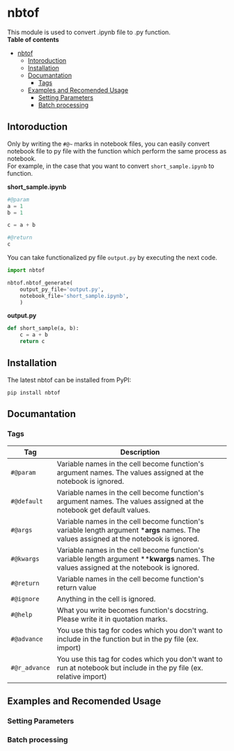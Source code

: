 # nbtof
This module is used to convert .ipynb file to .py function.  
**Table of contents**  
- [nbtof](#nbtof)
  - [Intoroduction](#intoroduction)
  - [Installation](#installation)
  - [Documantation](#documantation)
    - [Tags](#tags)
  - [Examples and Recomended Usage](#examples-and-recomended-usage)
    - [Setting Parameters](#setting-parameters)
    - [Batch processing](#batch-processing)



## Intoroduction

Only by writing the `#@~` marks in notebook files, you can easily convert notebook file to py file with the function which perform the same process as notebook.  
For example, in the case that you want to convert `short_sample.ipynb` to function.

  
**short_sample.ipynb**

```python
#@param
a = 1
b = 1
```
```python
c = a + b
```
```python
#@return
c
```
  
You can take functionalized py file `output.py` by executing the next code.

```python
import nbtof

nbtof.nbtof_generate(
    output_py_file='output.py',
    notebook_file='short_sample.ipynb',
    )
```

**output.py**

```python
def short_sample(a, b):
    c = a + b
    return c
```
## Installation
The latest nbtof can be installed from PyPI:  
```
pip install nbtof
```


## Documantation
### Tags
| Tag | Description |
| ---- | ---- |
| `#@param` | Variable names in the cell become function's argument names. The values assigned at the notebook is ignored. |
| `#@default` | Variable names in the cell become function's argument names. The values assigned at the notebook get default values. |
| `#@args` | Variable names in the cell become function's variable length argument ***args** names. The values assigned at the notebook is ignored. |
| `#@kwargs` | Variable names in the cell become function's variable length argument ****kwargs** names. The values assigned at the notebook is ignored. |
| `#@return` | Variable names in the cell become function's return value |
| `#@ignore` | Anything in the cell is ignored. |
| `#@help` | What you write becomes function's docstring. Please write it in quotation marks. |
| `#@advance` | You use this tag for codes which you don't want to include in the function but in the py file (ex. import) |
| `#@r_advance` | You use this tag for codes which you don't want to run at notebook but include in the py file (ex. relative import) |



## Examples and Recomended Usage

### Setting Parameters
### Batch processing


